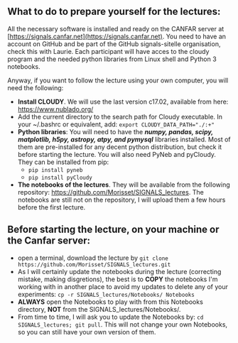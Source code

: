 ## What to do to prepare yourself for the lectures:

All the necessary software is installed and ready on the CANFAR server at [https://signals.canfar.net](https://signals.canfar.net). You need to have an account on GitHub and be part of the GitHub signals-sitelle organisation, check this with Laurie. Each participant will have acces to the cloudy program and the needed python libraries from Linux shell and Python 3 notebooks. 

Anyway, if you want to follow the lecture using your own computer, you will need the following:
 
- **Install CLOUDY**. We will use the last version c17.02, available from here: https://www.nublado.org/
- Add the current directory to the search path for Cloudy executable. In your ~/.bashrc or equivalent, add: `export CLOUDY_DATA_PATH="./:+"`
- **Python libraries**: You will need to have the ***numpy, pandas, scipy, matplotlib, h5py,  astropy, atpy, and pymysql*** libraries installed. Most of them are pre-installed for any decent python distribution, but check it before starting the lecture. You will also need PyNeb and pyCloudy. They can be installed from pip: 
   - `pip install pyneb` 
   - `pip install pyCloudy`
- **The notebooks of the lectures**. They will be available from the following repository: https://github.com/Morisset/SIGNALS_lectures. The notebooks are still not on the repository, I will upload them a few hours before the first lecture. 

## Before starting the lecture, on your machine or the Canfar server:

- open a terminal, download the lecture by `git clone https://github.com/Morisset/SIGNALS_lectures.git`
- As I will certainly update the notebooks during the lecture (correcting mistake, making disgretions), the best is to **COPY** the notebooks I'm working with in another place to avoid my updates to delete any of your experiments: `cp -r SIGNALS_lectures/Notebooks/ Notebooks`
- **ALWAYS** open the Notebooks to play with from this Notebooks directory, **NOT** from the SIGNALS_lectures/Notebooks/. 
- From time to time, I will ask you to update the Notebooks by: `cd SIGNALS_lectures; git pull`. This will not change your own Notebooks, so you can still have your own version of them.